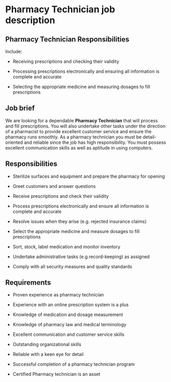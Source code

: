 # Pharmacy Technician job description


## Pharmacy Technician Responsibilities

Include:

* Receiving prescriptions and checking their validity

* Processing prescriptions electronically and ensuring all information is complete and accurate

* Selecting the appropriate medicine and measuring dosages to fill prescriptions


## Job brief

We are looking for a dependable <b>Pharmacy Technician</b> that will process and fill prescriptions. You will also undertake other tasks under the direction of a pharmacist to provide excellent customer service and ensure the pharmacy runs smoothly.
As a pharmacy technician you must be detail-oriented and reliable since the job has high responsibility. You must possess excellent communication skills as well as aptitude in using computers.


## Responsibilities

* Sterilize surfaces and equipment and prepare the pharmacy for opening

* Greet customers and answer questions

* Receive prescriptions and check their validity

* Process prescriptions electronically and ensure all information is complete and accurate

* Resolve issues when they arise (e.g. rejected insurance claims)

* Select the appropriate medicine and measure dosages to fill prescriptions

* Sort, stock, label medication and monitor inventory

* Undertake administrative tasks (e.g.record-keeping) as assigned

* Comply with all security measures and quality standards


## Requirements

* Proven experience as pharmacy technician

* Experience with an online prescription system is a plus

* Knowledge of medication and dosage measurement

* Knowledge of pharmacy law and medical terminology

* Excellent communication and customer service skills

* Outstanding organizational skills

* Reliable with a keen eye for detail

* Successful completion of a pharmacy technician program

* Certified Pharmacy technician is an asset
